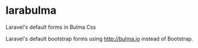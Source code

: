 # larabulma
Laravel's default forms in Bulma Css

Laravel's default bootstrap forms using http://bulma.io instead of Bootstrap.
